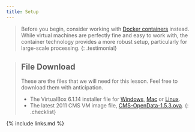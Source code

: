 ```yaml
---
title: Setup
---
```

> Before you begin, consider working with [Docker containers](https://cms-opendata-workshop.github.io/workshop-lesson-docker) instead.  While virtual machines are perfectly fine and easy to work with, the container technology provides a more robust setup, particularly for large-scale processing.
{: .testimonial}

> ## File Download
>
> These are the files that we will need for this lesson.  Feel free to download them with anticipation.
> - The VirtualBox 6.1.14 installer file for [Windows](https://download.virtualbox.org/virtualbox/6.1.14/VirtualBox-6.1.14-140239-Win.exe), [Mac](https://download.virtualbox.org/virtualbox/6.1.14/VirtualBox-6.1.14-140239-OSX.dmg) or [Linux](https://www.virtualbox.org/wiki/Linux_Downloads).
> - The latest 2011 CMS VM image file, [CMS-OpenData-1.5.3.ova](http://opendata.cern.ch/record/252/files/CMS-OpenData-1.5.3.ova).
{: .checklist}

{% include links.md %}
